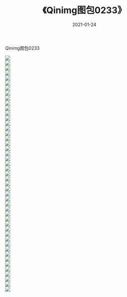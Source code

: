 ﻿---
layout: post
title:  《Qinimg图包0233》
date:   2021-01-24
img: http://imgx.orgx.ga/Qinimg图包/Qinimg图包0233/000.jpg
categories: [美女, 清纯, 唯美]
---

Qinimg图包0233

 ![](http://imgx.orgx.ga/Qinimg图包/Qinimg图包0233/001.jpg) <br>![](http://imgx.orgx.ga/Qinimg图包/Qinimg图包0233/002.jpg) <br>![](http://imgx.orgx.ga/Qinimg图包/Qinimg图包0233/003.jpg) <br>![](http://imgx.orgx.ga/Qinimg图包/Qinimg图包0233/004.jpg) <br>![](http://imgx.orgx.ga/Qinimg图包/Qinimg图包0233/005.jpg) <br>![](http://imgx.orgx.ga/Qinimg图包/Qinimg图包0233/006.jpg) <br>![](http://imgx.orgx.ga/Qinimg图包/Qinimg图包0233/007.jpg) <br>![](http://imgx.orgx.ga/Qinimg图包/Qinimg图包0233/008.jpg) <br>![](http://imgx.orgx.ga/Qinimg图包/Qinimg图包0233/009.jpg) <br>![](http://imgx.orgx.ga/Qinimg图包/Qinimg图包0233/010.jpg) <br>![](http://imgx.orgx.ga/Qinimg图包/Qinimg图包0233/011.jpg) <br>![](http://imgx.orgx.ga/Qinimg图包/Qinimg图包0233/012.jpg) <br>![](http://imgx.orgx.ga/Qinimg图包/Qinimg图包0233/013.jpg) <br>![](http://imgx.orgx.ga/Qinimg图包/Qinimg图包0233/014.jpg) <br>![](http://imgx.orgx.ga/Qinimg图包/Qinimg图包0233/015.jpg) <br>![](http://imgx.orgx.ga/Qinimg图包/Qinimg图包0233/016.jpg) <br>![](http://imgx.orgx.ga/Qinimg图包/Qinimg图包0233/017.jpg) <br>![](http://imgx.orgx.ga/Qinimg图包/Qinimg图包0233/018.jpg) <br>![](http://imgx.orgx.ga/Qinimg图包/Qinimg图包0233/019.jpg) <br>![](http://imgx.orgx.ga/Qinimg图包/Qinimg图包0233/020.jpg) <br>![](http://imgx.orgx.ga/Qinimg图包/Qinimg图包0233/021.jpg) <br>![](http://imgx.orgx.ga/Qinimg图包/Qinimg图包0233/022.jpg) <br>![](http://imgx.orgx.ga/Qinimg图包/Qinimg图包0233/023.jpg) <br>![](http://imgx.orgx.ga/Qinimg图包/Qinimg图包0233/024.jpg) <br>![](http://imgx.orgx.ga/Qinimg图包/Qinimg图包0233/025.jpg) <br>![](http://imgx.orgx.ga/Qinimg图包/Qinimg图包0233/026.jpg) <br>![](http://imgx.orgx.ga/Qinimg图包/Qinimg图包0233/027.jpg) <br>![](http://imgx.orgx.ga/Qinimg图包/Qinimg图包0233/028.jpg) <br>![](http://imgx.orgx.ga/Qinimg图包/Qinimg图包0233/029.jpg) <br>![](http://imgx.orgx.ga/Qinimg图包/Qinimg图包0233/030.jpg) <br>![](http://imgx.orgx.ga/Qinimg图包/Qinimg图包0233/031.jpg) <br>![](http://imgx.orgx.ga/Qinimg图包/Qinimg图包0233/032.jpg) <br>![](http://imgx.orgx.ga/Qinimg图包/Qinimg图包0233/033.jpg) <br>![](http://imgx.orgx.ga/Qinimg图包/Qinimg图包0233/034.jpg) <br>![](http://imgx.orgx.ga/Qinimg图包/Qinimg图包0233/035.jpg) <br>![](http://imgx.orgx.ga/Qinimg图包/Qinimg图包0233/036.jpg) <br>![](http://imgx.orgx.ga/Qinimg图包/Qinimg图包0233/037.jpg) <br>![](http://imgx.orgx.ga/Qinimg图包/Qinimg图包0233/038.jpg) <br>![](http://imgx.orgx.ga/Qinimg图包/Qinimg图包0233/039.jpg) <br>![](http://imgx.orgx.ga/Qinimg图包/Qinimg图包0233/040.jpg) <br>![](http://imgx.orgx.ga/Qinimg图包/Qinimg图包0233/041.jpg) <br>![](http://imgx.orgx.ga/Qinimg图包/Qinimg图包0233/042.jpg) <br>![](http://imgx.orgx.ga/Qinimg图包/Qinimg图包0233/043.jpg) <br>![](http://imgx.orgx.ga/Qinimg图包/Qinimg图包0233/044.jpg) <br>![](http://imgx.orgx.ga/Qinimg图包/Qinimg图包0233/045.jpg) <br>![](http://imgx.orgx.ga/Qinimg图包/Qinimg图包0233/046.jpg) <br>![](http://imgx.orgx.ga/Qinimg图包/Qinimg图包0233/047.jpg) <br>